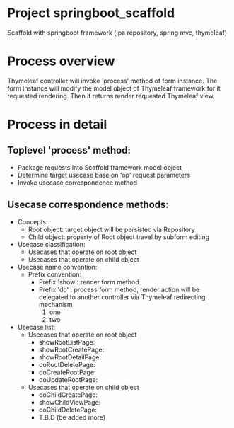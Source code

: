 # Project springboot_scaffold
Scaffold with springboot framework (jpa repository, spring mvc, thymeleaf)

# Process overview
Thymeleaf controller will invoke 'process' method of form instance. The form
instance will modify the model object of Thymeleaf framework for it requested
rendering. Then it returns render requested Thymeleaf view.

# Process in detail
## Toplevel 'process' method:
* Package requests into Scaffold framework model object
* Determine target usecase base on 'op' request parameters
* Invoke usecase correspondence method
## Usecase correspondence methods:
* Concepts:
    * Root object:  target object will be persisted via Repository
    * Child object: property of Root object travel by subform editing
* Usecase classification:
    * Usecases that operate on root object
    * Usecases that operate on child object
* Usecase name convention:
    * Prefix convention:
      * Prefix 'show': render form method
      * Prefix 'do'  : process form method, render action will be delegated to another controller via Thymeleaf redirecting mechanism
        1. one
        2. two
* Usecase list:
    * Usecases that operate on root object
      * showRootListPage: 
      * showRootCreatePage: 
      * showRootDetailPage: 
      * doRootDeletePage: 
      * doCreateRootPage: 
      * doUpdateRootPage: 
    * Usecases that operate on child object
      * doChildCreatePage: 
      * showChildViewPage: 
      * doChildDeletePage: 
      * T.B.D (be added more)

